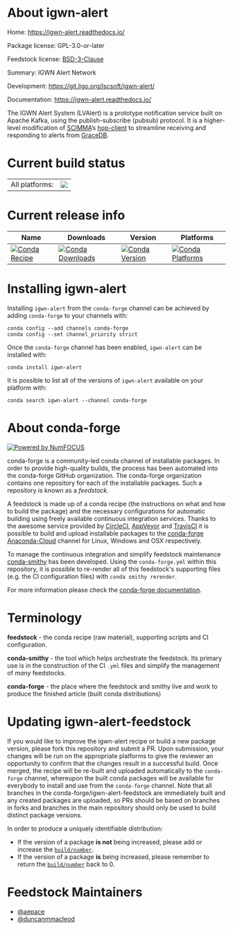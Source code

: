 About igwn-alert
================

Home: https://igwn-alert.readthedocs.io/

Package license: GPL-3.0-or-later

Feedstock license: [BSD-3-Clause](https://github.com/conda-forge/igwn-alert-feedstock/blob/master/LICENSE.txt)

Summary: IGWN Alert Network

Development: https://git.ligo.org/lscsoft/igwn-alert/

Documentation: https://igwn-alert.readthedocs.io/

The IGWN Alert System (LVAlert) is a prototype notification service
built on Apache Kafka, using the publish-subscribe (pubsub) protocol.
It is a higher-level modification of [SCIMMA](https://scimma.org/)’s
[hop-client](https://hop-client.readthedocs.io/) to streamline
receiving and responding to alerts from
[GraceDB](https://gracedb.ligo.org).


Current build status
====================


<table><tr><td>All platforms:</td>
    <td>
      <a href="https://dev.azure.com/conda-forge/feedstock-builds/_build/latest?definitionId=14512&branchName=master">
        <img src="https://dev.azure.com/conda-forge/feedstock-builds/_apis/build/status/igwn-alert-feedstock?branchName=master">
      </a>
    </td>
  </tr>
</table>

Current release info
====================

| Name | Downloads | Version | Platforms |
| --- | --- | --- | --- |
| [![Conda Recipe](https://img.shields.io/badge/recipe-igwn--alert-green.svg)](https://anaconda.org/conda-forge/igwn-alert) | [![Conda Downloads](https://img.shields.io/conda/dn/conda-forge/igwn-alert.svg)](https://anaconda.org/conda-forge/igwn-alert) | [![Conda Version](https://img.shields.io/conda/vn/conda-forge/igwn-alert.svg)](https://anaconda.org/conda-forge/igwn-alert) | [![Conda Platforms](https://img.shields.io/conda/pn/conda-forge/igwn-alert.svg)](https://anaconda.org/conda-forge/igwn-alert) |

Installing igwn-alert
=====================

Installing `igwn-alert` from the `conda-forge` channel can be achieved by adding `conda-forge` to your channels with:

```
conda config --add channels conda-forge
conda config --set channel_priority strict
```

Once the `conda-forge` channel has been enabled, `igwn-alert` can be installed with:

```
conda install igwn-alert
```

It is possible to list all of the versions of `igwn-alert` available on your platform with:

```
conda search igwn-alert --channel conda-forge
```


About conda-forge
=================

[![Powered by
NumFOCUS](https://img.shields.io/badge/powered%20by-NumFOCUS-orange.svg?style=flat&colorA=E1523D&colorB=007D8A)](https://numfocus.org)

conda-forge is a community-led conda channel of installable packages.
In order to provide high-quality builds, the process has been automated into the
conda-forge GitHub organization. The conda-forge organization contains one repository
for each of the installable packages. Such a repository is known as a *feedstock*.

A feedstock is made up of a conda recipe (the instructions on what and how to build
the package) and the necessary configurations for automatic building using freely
available continuous integration services. Thanks to the awesome service provided by
[CircleCI](https://circleci.com/), [AppVeyor](https://www.appveyor.com/)
and [TravisCI](https://travis-ci.com/) it is possible to build and upload installable
packages to the [conda-forge](https://anaconda.org/conda-forge)
[Anaconda-Cloud](https://anaconda.org/) channel for Linux, Windows and OSX respectively.

To manage the continuous integration and simplify feedstock maintenance
[conda-smithy](https://github.com/conda-forge/conda-smithy) has been developed.
Using the ``conda-forge.yml`` within this repository, it is possible to re-render all of
this feedstock's supporting files (e.g. the CI configuration files) with ``conda smithy rerender``.

For more information please check the [conda-forge documentation](https://conda-forge.org/docs/).

Terminology
===========

**feedstock** - the conda recipe (raw material), supporting scripts and CI configuration.

**conda-smithy** - the tool which helps orchestrate the feedstock.
                   Its primary use is in the construction of the CI ``.yml`` files
                   and simplify the management of *many* feedstocks.

**conda-forge** - the place where the feedstock and smithy live and work to
                  produce the finished article (built conda distributions)


Updating igwn-alert-feedstock
=============================

If you would like to improve the igwn-alert recipe or build a new
package version, please fork this repository and submit a PR. Upon submission,
your changes will be run on the appropriate platforms to give the reviewer an
opportunity to confirm that the changes result in a successful build. Once
merged, the recipe will be re-built and uploaded automatically to the
`conda-forge` channel, whereupon the built conda packages will be available for
everybody to install and use from the `conda-forge` channel.
Note that all branches in the conda-forge/igwn-alert-feedstock are
immediately built and any created packages are uploaded, so PRs should be based
on branches in forks and branches in the main repository should only be used to
build distinct package versions.

In order to produce a uniquely identifiable distribution:
 * If the version of a package **is not** being increased, please add or increase
   the [``build/number``](https://docs.conda.io/projects/conda-build/en/latest/resources/define-metadata.html#build-number-and-string).
 * If the version of a package **is** being increased, please remember to return
   the [``build/number``](https://docs.conda.io/projects/conda-build/en/latest/resources/define-metadata.html#build-number-and-string)
   back to 0.

Feedstock Maintainers
=====================

* [@aepace](https://github.com/aepace/)
* [@duncanmmacleod](https://github.com/duncanmmacleod/)

